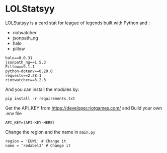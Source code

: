 # LOLStatsyy
 
LOLStatsyy is a card stat for league of legends built with Python and :
- riotwatcher
- jsonpath_ng
- halo
- pillow

```
halo==0.0.31
jsonpath_ng==1.5.3
Pillow==9.1.1
python-dotenv==0.20.0
requests==2.28.1
riotwatcher==3.2.3
```

And you can install the modules by:
```
pip install -r requirements.txt
```

Get the API_KEY from https://developer.riotgames.com/ and Build your own .env file
```
API_KEY=[API-KEY-HERE]
```
Change the region and the name in `main.py`
```
region = 'EUW1' # Change it
name = 'redabel3' # Change it
```